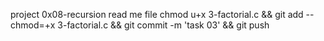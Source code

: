 project 0x08-recursion read me file
chmod u+x 3-factorial.c && git add --chmod=+x 3-factorial.c && git commit -m 'task 03' && git push